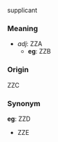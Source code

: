 supplicant
### Meaning
+ _adj_: ZZA
    + __eg__: ZZB

### Origin

ZZC

### Synonym

__eg__: ZZD

+ ZZE


